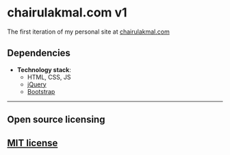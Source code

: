 # chairulakmal.com v1

The first iteration of my personal site at [chairulakmal.com](https://chairulakmal.com/)

## Dependencies

  - **Technology stack**:
    - HTML, CSS, JS
    - [jQuery](https://jquery.com/)
    - [Bootstrap](https://getbootstrap.com/)

----
## Open source licensing
[MIT license](LICENSE)
----

